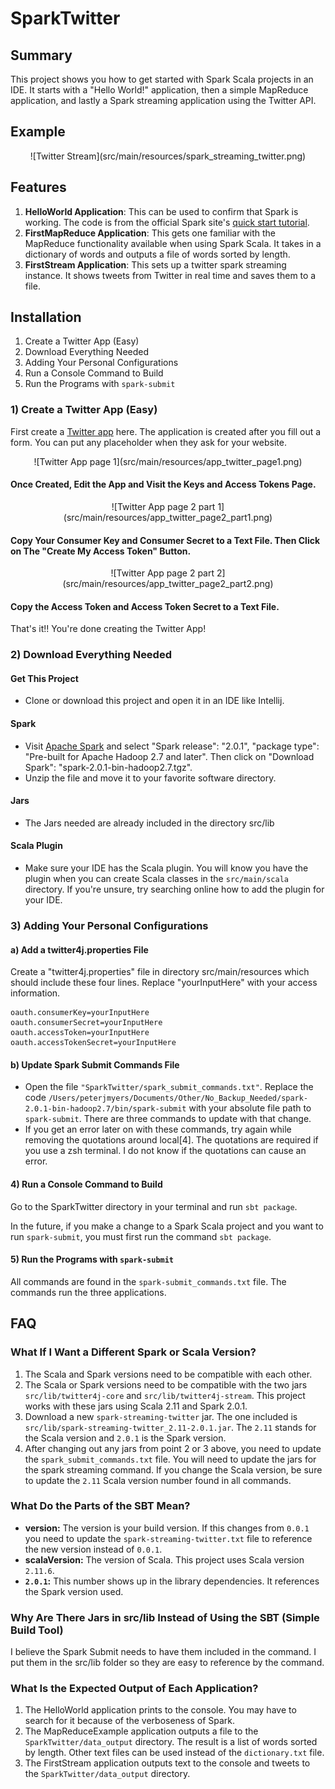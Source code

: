 
# SparkTwitter

## Summary
This project shows you how to get started with Spark Scala projects in an IDE.  It starts with a "Hello World!" application, then a simple MapReduce application, and lastly a Spark streaming application using the Twitter API.

## Example

<center>![Twitter Stream](src/main/resources/spark_streaming_twitter.png)</center>

## Features 

1. **HelloWorld Application**: This can be used to confirm that Spark is working.
  The code is from the official Spark site's [quick start tutorial](https://spark.apache.org/docs/latest/quick-start.html).
2. **FirstMapReduce Application**: This gets one familiar with the MapReduce functionality available when using Spark Scala.  It takes in a dictionary of words and outputs a file of words sorted by length.
3. **FirstStream Application**: This sets up a twitter spark streaming instance.  It shows tweets from Twitter in real time and saves them to a file.

## Installation

1. Create a Twitter App (Easy)
2. Download Everything Needed
3. Adding Your Personal Configurations
4. Run a Console Command to Build
5. Run the Programs with `spark-submit`

### 1) Create a Twitter App (Easy)

First create a [Twitter app](https://apps.twitter.com/) here.  The application is created after you fill out a form.  You can put any placeholder when they ask for your website.

<center>![Twitter App page 1](src/main/resources/app_twitter_page1.png)</center>

#### Once Created, Edit the App and Visit the Keys and Access Tokens Page.

<center>![Twitter App page 2 part 1](src/main/resources/app_twitter_page2_part1.png)</center>

#### Copy Your Consumer Key and Consumer Secret to a Text File.  Then Click on The "Create My Access Token" Button.

<center>![Twitter App page 2 part 2](src/main/resources/app_twitter_page2_part2.png)</center>

#### Copy the Access Token and Access Token Secret to a Text File.

That's it!!  You're done creating the Twitter App!

### 2) Download Everything Needed

#### Get This Project

- Clone or download this project and open it in an IDE like Intellij.

#### Spark

- Visit [Apache Spark](https://spark.apache.org/downloads.html) and select "Spark release": "2.0.1", "package type": "Pre-built for Apache Hadoop 2.7 and later".  Then click on "Download Spark": "spark-2.0.1-bin-hadoop2.7.tgz".
- Unzip the file and move it to your favorite software directory.

#### Jars

- The Jars needed are already included in the directory src/lib

#### Scala Plugin

- Make sure your IDE has the Scala plugin.  You will know you have the plugin when you can create Scala classes in the `src/main/scala` directory.  If you're unsure, try searching online how to add the plugin for your IDE.

### 3) Adding Your Personal Configurations

#### a) Add a twitter4j.properties File

Create a "twitter4j.properties" file in directory src/main/resources which should include these four lines.  Replace "yourInputHere" with your access information.

	oauth.consumerKey=yourInputHere
	oauth.consumerSecret=yourInputHere
	oauth.accessToken=yourInputHere
	oauth.accessTokenSecret=yourInputHere

#### b) Update Spark Submit Commands File

- Open the file `"SparkTwitter/spark_submit_commands.txt"`.  Replace the code `/Users/peterjmyers/Documents/Other/No_Backup_Needed/spark-2.0.1-bin-hadoop2.7/bin/spark-submit` with your absolute file path to `spark-submit`.  There are three commands to update with that change.
- If you get an error later on with these commands, try again while removing the quotations around local[4].  The quotations are required if you use a zsh terminal.  I do not know if the quotations can cause an error.

#### 4) Run a Console Command to Build

Go to the SparkTwitter directory in your terminal and run `sbt package`.

In the future, if you make a change to a Spark Scala project and you want to run `spark-submit`, you must first run the command `sbt package`.

#### 5) Run the Programs with `spark-submit`

All commands are found in the `spark-submit_commands.txt` file.  The commands run the three applications.

## FAQ

### What If I Want a Different Spark or Scala Version?

1. The Scala and Spark versions need to be compatible with each other.
2. The Scala or Spark versions need to be compatible with the two jars `src/lib/twitter4j-core` and `src/lib/twitter4j-stream`.  This project works with these jars using Scala 2.11 and Spark 2.0.1.
3. Download a new `spark-streaming-twitter` jar.  The one included is `src/lib/spark-streaming-twitter_2.11-2.0.1.jar`.  The `2.11` stands for the Scala version and `2.0.1` is the Spark version.
4. After changing out any jars from point 2 or 3 above, you need to update the  `spark_submit_commands.txt` file.  You will need to update the jars for the spark streaming command.  If you change the Scala version, be sure to update the `2.11` Scala version number found in all commands.

### What Do the Parts of the SBT Mean?

* **version:** The version is your build version.  If this changes from `0.0.1` you need to update the `spark-streaming-twitter.txt` file to reference the new version instead of `0.0.1`.
* **scalaVersion:** The version of Scala.  This project uses Scala version `2.11.6`.
* **`2.0.1`:** This number shows up in the library dependencies.  It references the Spark version used.

### Why Are There Jars in src/lib Instead of Using the SBT (Simple Build Tool)

I believe the Spark Submit needs to have them included in the command.  I put them in the src/lib folder so they are easy to reference by the command.

### What Is the Expected Output of Each Application?

1. The HelloWorld application prints to the console.  You may have to search for it because of the verboseness of Spark.
2. The MapReduceExample application outputs a file to the `SparkTwitter/data_output` directory.  The result is a list of words sorted by length.  Other text files can be used instead of the `dictionary.txt` file.
3. The FirstStream application outputs text to the console and tweets to the `SparkTwitter/data_output` directory.
